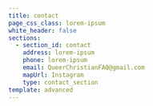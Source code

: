 ```yaml
---
title: contact
page_css_class: lorem-ipsum
white_header: false
sections:
  - section_id: contact
    address: lorem-ipsum
    phone: lorem-ipsum
    email: QueerChristianFAQ@gmail.com
    mapUrl: Instagram
    type: contact_section
template: advanced
---
```

